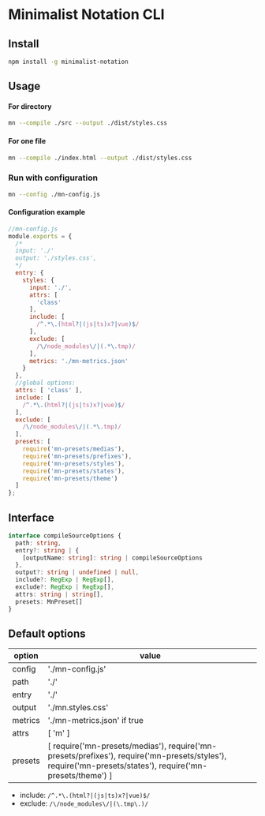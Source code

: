 # Minimalist Notation CLI


## Install
```sh
npm install -g minimalist-notation
```

## Usage


#### For directory
```sh
mn --compile ./src --output ./dist/styles.css
```


#### For one file
```sh
mn --compile ./index.html --output ./dist/styles.css
```


### Run with configuration
```sh
mn --config ./mn-config.js
```

#### Configuration example

```js
//mn-config.js
module.exports = {
  /*
  input: './'
  output: './styles.css',
  */
  entry: {
    styles: {
      input: './',
      attrs: [
        'class'
      ],
      include: [
        /^.*\.(html?|(js|ts)x?|vue)$/
      ],
      exclude: [
        /\/node_modules\/|(.*\.tmp)/
      ],
      metrics: './mn-metrics.json'
    }
  },
  //global options:
  attrs: [ 'class' ],
  include: [
    /^.*\.(html?|(js|ts)x?|vue)$/
  ],
  exclude: [
    /\/node_modules\/|(.*\.tmp)/
  ],
  presets: [
    require('mn-presets/medias'),
  	require('mn-presets/prefixes'),
  	require('mn-presets/styles'),
  	require('mn-presets/states'),
  	require('mn-presets/theme')
  ]
};

```

## Interface
```ts
interface compileSourceOptions {
  path: string,
  entry?: string | {
    [outputName: string]: string | compileSourceOptions
  },
  output?: string | undefined | null,
  include?: RegExp | RegExp[],
  exclude?: RegExp | RegExp[],
  attrs: string | string[],
  presets: MnPreset[]
}
```


## Default options

| option  | value                             |
| ------- | --------------------------------- |
| config  | './mn-config.js'                  |
| path    | './'                              |
| entry   | './'                              |
| output  | './mn.styles.css'                 |
| metrics | './mn-metrics.json' if true       |
| attrs   | [ 'm' ]                           |
| presets | [  require('mn-presets/medias'),  require('mn-presets/prefixes'),    require('mn-presets/styles'),     require('mn-presets/states'),     require('mn-presets/theme')   ] |

* include: ``` /^.*\.(html?|(js|ts)x?|vue)$/ ```
* exclude: ``` /\/node_modules\/|(\.tmp\.)/  ```
